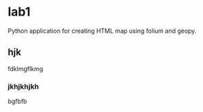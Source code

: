 # lab1
Python application for creating HTML map using folium and geopy.
## hjk
fdklmgflkmg
### jkhjkhjkh
bgfbfb
